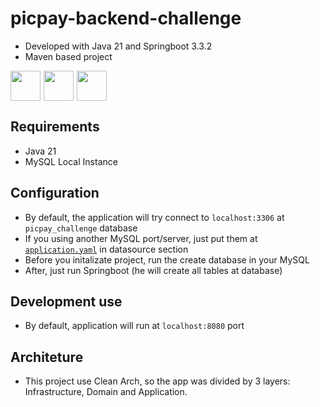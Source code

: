 # picpay-backend-challenge

- Developed with Java 21 and Springboot 3.3.2
- Maven based project

<div style="display: flex; gap: 5px">
    <img src="https://cdn.jsdelivr.net/gh/devicons/devicon@latest/icons/java/java-original.svg"  width="48px"/>      
    <img src="https://cdn.jsdelivr.net/gh/devicons/devicon@latest/icons/spring/spring-original.svg" width="48px"/>
    <img src="https://cdn.jsdelivr.net/gh/devicons/devicon@latest/icons/mysql/mysql-original.svg" width="48px"/>      
</div>

## Requirements

- Java 21
- MySQL Local Instance

## Configuration

- By default, the application will try connect to `localhost:3306` at `picpay_challenge` database
- If you using another MySQL port/server, just put them at [`application.yaml`](./src/main/resources/application.yaml) in datasource section
- Before you initalizate project, run the create database in your MySQL
- After, just run Springboot (he will create all tables at database)

## Development use

- By default, application will run at `localhost:8080` port

## Architeture

- This project use Clean Arch, so the app was divided by 3 layers: Infrastructure, Domain and Application.
